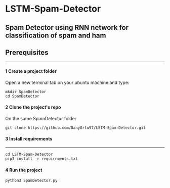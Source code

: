 # LSTM-Spam-Detector
Spam Detector using RNN network for classification of spam and ham
---




## Prerequisites 
---

#### 1 Create a project folder
Open a new terminal tab on your ubuntu machine and type:
```
mkdir SpamDetector
cd SpamDetector
```

#### 2 Clone the project's repo

On the same SpamDetector folder 

```
git clone https://github.com/DanyOrtu97/LSTM-Spam-Detector.git
```
#### 3 Install requirements
---

```
cd LSTM-Spam-Detector
pip3 install -r requirements.txt
```


#### 4 Run the project

```
python3 SpamDetector.py
```
